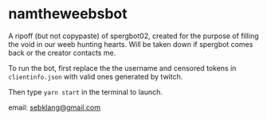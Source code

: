 # namtheweebsbot
A ripoff (but not copypaste) of spergbot02, created for the purpose of filling the void in our weeb hunting hearts. Will be taken down if spergbot comes back or the creator contacts me.

To run the bot, first replace the the username and censored tokens in `clientinfo.json` with valid ones generated by twitch.

Then type `yarn start` in the terminal to launch.

email: sebklang@gmail.com
